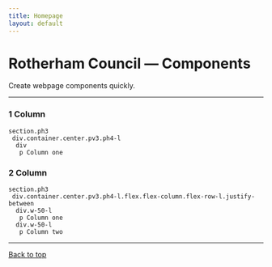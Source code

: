 ```yaml
---
title: Homepage
layout: default
---
```


# Rotherham Council — Components

Create webpage components quickly.

---

### 1 Column
```
section.ph3
 div.container.center.pv3.ph4-l
  div
   p Column one
```

### 2 Column
```
section.ph3
 div.container.center.pv3.ph4-l.flex.flex-column.flex-row-l.justify-between
  div.w-50-l
   p Column one
  div.w-50-l
   p Column two
```

---

<a href="#top">Back to top</a>
